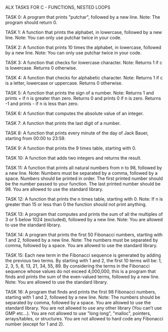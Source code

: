 ALX TASKS FOR C - FUNCTIONS, NESTED LOOPS

TASK 0: A program that prints "putchar", followed by a new line.
Note: The program should return 0.

TASK 1: A function that prints the alphabet, in lowercase, followed by a new line.
Note: You can only use putchar twice in your code.

TASK 2: A function that prints 10 times the alphabet, in lowercase, followed by a new line.
Note: You can only use putchar twice in your code.

TASK 3: A function that checks for lowercase character.
Note: Returns 1 if c is lowercase. Returns 0 otherwise.

TASK 4: A function that checks for alphabetic character.
Note: Returns 1 if c is a letter, lowercase or uppercase. Returns 0 otherwise.

TASK 5: A function that prints the sign of a number.
Note: Returns 1 and prints + if n is greater than zero. Returns 0 and prints 0 if n is zero. Returns -1 and prints - if n is less than zero.

TASK 6: A function that computes the absolute value of an integer.

TASK 7: A function that prints the last digit of a number.

TASK 8: A function that prints every minute of the day of Jack Bauer, starting from 00:00 to 23:59.

TASK 9: A function that prints the 9 times table, starting with 0.

TASK 10: A function that adds two integers and returns the result.

TASK 11: A function that prints all natural numbers from n to 98, followed by a new line.
Note: Numbers must be separated by a comma, followed by a space. Numbers should be printed in order. 
The first printed number should be the number passed to your function. The last printed number should be 98. You are allowed to use the standard library.

TASK 12: A function that prints the n times table, starting with 0.
Note: If n is greater than 15 or less than 0 the function should not print anything.

TASK 13: A program that computes and prints the sum of all the multiples of 3 or 5 below 1024 (excluded), followed by a new line.
Note: You are allowed to use the standard library.

TASK 14: A program that prints the first 50 Fibonacci numbers, starting with 1 and 2, followed by a new line.
Note: The numbers must be separated by comma, followed by a space. You are allowed to use the standard library.

TASK 15: Each new term in the Fibonacci sequence is generated by adding the previous two terms. By starting with 1 and 2, the first 10 terms will be: 1, 2, 3, 5, 8, 13, 21, 34, 55, 89. By considering the terms in the Fibonacci sequence whose values do not exceed 4,000,000, this is a program that finds and prints the sum of the even-valued terms, followed by a new line.
Note: You are allowed to use the standard library.

TASK 16: A program that finds and prints the first 98 Fibonacci numbers, starting with 1 and 2, followed by a new line.
Note: The numbers should be separated by comma, followed by a space. You are allowed to use the standard library. You are not allowed to use any other library (You can’t use GMP etc…). You are not allowed to use "long long", "malloc", pointers, arrays/tables, or structures. You are not allowed to hard code any Fibonacci number (except for 1 and 2).
